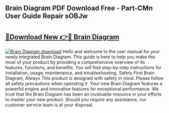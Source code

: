 ## Brain Diagram PDF Download Free - Part-CMn User Guide Repair sOBJw

# <h2><a href="http://dfseval.blite.top/?on=Brain+Diagram">🔗Download New 👉🔴 Brain Diagram</a></h2>

[![Brain Diagram download](https://i.imgur.com/lujVjoI.png)](http://dfseval.blite.top/?on=Brain+Diagram)
Hello and welcome to the user manual for your newly integrated Brain Diagram. This guide is here to help you make the most of your product by providing a comprehensive overview of its features, functions, and benefits. You will find step-by-step instructions for installation, usage, maintenance, and troubleshooting. Safety First Brain Diagram, Always This product is designed with safety in mind. Please follow all safety precautions when operating it. Your new Brain Diagram features a powerful engine and innovative features for exceptional performance. We trust that the Brain Diagram has been an invaluable resource in your efforts to master your new product. Should you require any assistance, our customer service team is at your disposal.
